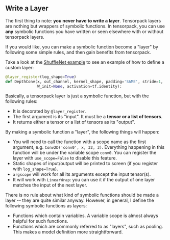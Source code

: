 
## Write a Layer

The first thing to note: __you never have to write a layer__.
Tensorpack layers are nothing but wrappers of symbolic functions.
In tensorpack, you can use __any__ symbolic functions you have written or seen elsewhere with or without tensorpack layers.

If you would like, you can make a symbolic function become a "layer" by following some simple rules, and then gain benefits from tensorpack.

Take a look at the [ShuffleNet example](../../examples/ImageNetModels/shufflenet.py#L22) 
to see an example of how to define a custom layer:

```python
@layer_register(log_shape=True)
def DepthConv(x, out_channel, kernel_shape, padding='SAME', stride=1,
              W_init=None, activation=tf.identity):
```

Basically, a tensorpack layer is just a symbolic function, but with the following rules:

+ It is decorated by `@layer_register`.
+ The first argument is its "input". It must be a **tensor or a list of tensors**.
+ It returns either a tensor or a list of tensors as its "output".


By making a symbolic function a "layer", the following things will happen:
+ You will need to call the function with a scope name as the first argument, e.g. `Conv2D('conv0', x, 32, 3)`.
	Everything happening in this function will be under the variable scope `conv0`.
	You can register the layer with `use_scope=False` to disable this feature.
+ Static shapes of input/output will be printed to screen (if you register with `log_shape=True`).
+ `argscope` will work for all its arguments except the input tensor(s).
+ It will work with `LinearWrap`: you can use it if the output of one layer matches the input of the next layer.

There is no rule about what kind of symbolic functions should be made a layer -- they are quite
similar anyway. However, in general, I define the following symbolic functions as layers:
+ Functions which contain variables. A variable scope is almost always helpful for such functions.
+ Functions which are commonly referred to as "layers", such as pooling. This makes a model
	definition more straightforward.

